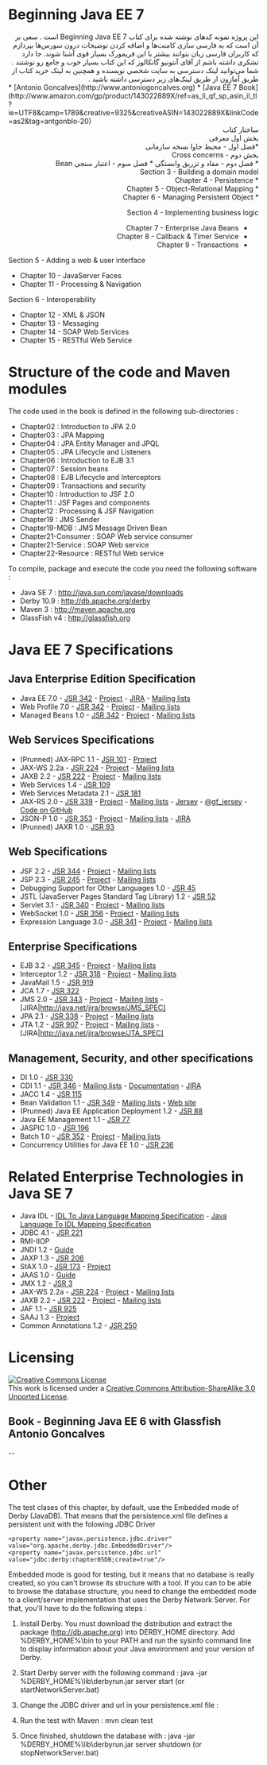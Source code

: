 # Beginning Java EE 7
<div lang="fa" dir="rtl">
این پروژه نمونه کدهای نوشته شده برای کتاب Beginning Java EE 7 است . سعی بر آن است که به فارسی سازی کامنت‌ها و اضافه کردن توضیحات درون سورس‌ها بپردازم که کاربران فارسی زبان بتوانند بیشتر با این فریمورک بسیار قوی آشنا شوند. 
جا دارد تشکری داشته باشم از آقای آنتونیو گانکالوز که این کتاب بسیار خوب و جامع رو نوشتند . 
شما می‌توانید لینک دسترسی به سایت شخصی نویسنده و همچنین به لینک خرید کتاب از طریق آمازون از طریق لینک‌های زیر دسترسی داشته باشید . </div>
* [Antonio Goncalves](http://www.antoniogoncalves.org)
* [Java EE 7 Book](http://www.amazon.com/gp/product/143022889X/ref=as_li_qf_sp_asin_il_tl?ie=UTF8&camp=1789&creative=9325&creativeASIN=143022889X&linkCode=as2&tag=antgonblo-20)

<div lang="fa" dir="rtl">ساختار کتاب  
<br/>
بخش اول معرفی 
<br/>
*فصل اول - محیط جاوا نسخه سازمانی
<br/>
بخش دوم - Cross concerns
<br/>
* فصل دوم  - مفاد و تزریق وابستگی 
* فصل سوم - اعتبار سنجی‌ Bean
<br/>
Section 3 - Building a domain model
<br/>
* Chapter 4 - Persistence
<br/>
* Chapter 5 - Object-Relational Mapping
<br/>
* Chapter 6 - Managing Persistent Object

Section 4 - Implementing business logic

* Chapter 7 - Enterprise Java Beans
* Chapter 8 - Callback & Timer Service
* Chapter 9 - Transactions
</div>
Section 5 - Adding a web & user interface

* Chapter 10 - JavaServer Faces
* Chapter 11 - Processing & Navigation

Section 6 - Interoperability

* Chapter 12 - XML & JSON
* Chapter 13 - Messaging
* Chapter 14 - SOAP Web Services
* Chapter 15 - RESTful Web Service

# Structure of the code and Maven modules

The code used in the book is defined in the following sub-directories :

* Chapter02 : Introduction to JPA 2.0
* Chapter03 : JPA Mapping
* Chapter04 : JPA Entity Manager and JPQL
* Chapter05 : JPA Lifecycle and Listeners
* Chapter06 : Introduction to EJB 3.1
* Chapter07 : Session beans
* Chapter08 : EJB Lifecycle and Interceptors
* Chapter09 : Transactions and security
* Chapter10 : Introduction to JSF 2.0
* Chapter11 : JSF Pages and components
* Chapter12 : Processing & JSF Navigation
* Chapter19 : JMS Sender
* Chapter19-MDB : JMS Message Driven Bean
* Chapter21-Consumer : SOAP Web service consumer
* Chapter21-Service : SOAP Web service
* Chapter22-Resource : RESTful Web service

To compile, package and execute the code you need the following software :

* Java SE 7 : http://java.sun.com/javase/downloads
* Derby 10.9 : http://db.apache.org/derby
* Maven 3 : http://maven.apache.org
* GlassFish v4 : http://glassfish.org

# Java EE 7 Specifications

## Java Enterprise Edition Specification

* Java EE 7.0 - [JSR 342](http://http://jcp.org/en/jsr/detail?id=342) - [Project](http://java.net/projects/javaee-spec) - [JIRA](http://java.net/jira/browse/JAVAEE_SPEC) - [Mailing lists](http://java.net/projects/javaee-spec/lists)
* Web Profile 7.0 - [JSR 342](http://http://jcp.org/en/jsr/detail?id=342) - [Project](http://java.net/projects/javaee-spec) - [Mailing lists](http://java.net/projects/javaee-spec/lists)
* Managed Beans 1.0 - [JSR 342](http://http://jcp.org/en/jsr/detail?id=342) - [Project](http://java.net/projects/javaee-spec) - [Mailing lists](http://java.net/projects/javaee-spec/lists)

## Web Services Specifications

* (Prunned) JAX-RPC 1.1 - [JSR 101](http://jcp.org/en/jsr/detail?id=101) - [Project](http://java.net/projects/jax-rpc)
* JAX-WS 2.2a - [JSR 224](http://jcp.org/en/jsr/detail?id=224) - [Project](http://java.net/projects/jax-ws) - [Mailing lists](http://java.net/projects/jax-ws/lists)
* JAXB 2.2 - [JSR 222](http://jcp.org/en/jsr/detail?id=222) - [Project](http://jaxb.java.net/) - [Mailing lists](http://java.net/projects/jaxb/lists/)
* Web Services 1.4 - [JSR 109](http://jcp.org/en/jsr/detail?id=109)
* Web Services Metadata 2.1 - [JSR 181](http://jcp.org/en/jsr/detail?id=181)
* JAX-RS 2.0 - [JSR 339](http://jcp.org/en/jsr/detail?id=339) - [Project](http://java.net/projects/jax-rs-spec) - [Mailing lists](http://java.net/projects/jax-rs-spec/lists) - [Jersey](http://jersey.java.net/) - [@gf_jersey](https://twitter.com/gf_jersey) - [Code on GitHub](https://github.com/jersey/jersey)
* JSON-P 1.0 - [JSR 353](http://jcp.org/en/jsr/detail?id=353) - [Project](http://java.net/projects/json-processing-spec) - [Mailing lists](http://java.net/projects/json-processing-spec/lists) - [JIRA](http://java.net/jira/browse/JSON_PROCESSING_SPEC)
* (Prunned) JAXR 1.0 - [JSR 93](http://jcp.org/en/jsr/detail?id=93)

## Web Specifications

* JSF 2.2 - [JSR 344](http://jcp.org/en/jsr/detail?id=344) - [Project](http://javaserverfaces.java.net/) - [Mailing lists](http://java.net/projects/javaserverfaces-spec-public/lists)
* JSP 2.3 - [JSR 245](http://jcp.org/en/jsr/detail?id=245) - [Project](http://java.net/projects/jsp) - [Mailing lists](http://java.net/projects/jsp/lists)
* Debugging Support for Other Languages 1.0 - [JSR 45](http://jcp.org/en/jsr/detail?id=45)
* JSTL (JavaServer Pages Standard Tag Library) 1.2 - [JSR 52](http://jcp.org/en/jsr/detail?id=52)
* Servlet 3.1 - [JSR 340](http://jcp.org/en/jsr/detail?id=340) - [Project](http://java.net/projects/servlet-spec/) - [Mailing lists](http://java.net/projects/servlet-spec/lists)
* WebSocket 1.0 - [JSR 356](http://jcp.org/en/jsr/detail?id=356) - [Project](http://java.net/projects/websocket-spec) - [Mailing lists](http://java.net/projects/websocket-spec/lists)
* Expression Language 3.0 - [JSR 341](http://jcp.org/en/jsr/detail?id=341) - [Project](http://java.net/projects/el-spec) - [Mailing lists](http://java.net/projects/el-spec/lists)

## Enterprise Specifications

* EJB 3.2 - [JSR 345](http://jcp.org/en/jsr/detail?id=345) - [Project](http://java.net/projects/ejb-spec) - [Mailing lists](http://java.net/projects/ejb-spec/lists)
* Interceptor 1.2 - [JSR 318](http://jcp.org/en/jsr/detail?id=318) - [Project](http://java.net/projects/interceptors-spec) - [Mailing lists](http://java.net/projects/interceptors-spec/lists)
* JavaMail 1.5 - [JSR 919](http://jcp.org/en/jsr/detail?id=919)
* JCA 1.7 - [JSR 322](http://jcp.org/en/jsr/detail?id=322)
* JMS 2.0 - [JSR 343](http://jcp.org/en/jsr/detail?id=343) - [Project](http://java.net/projects/jms-spec) - [Mailing lists](http://java.net/projects/jms-spec/lists) - [JIRA|http://java.net/jira/browse/JMS_SPEC]
* JPA 2.1 - [JSR 338](http://jcp.org/en/jsr/detail?id=338) - [Project](http://java.net/projects/jpa-spec) - [Mailing lists](http://java.net/projects/jpa-spec/lists)
* JTA 1.2 - [JSR 907](http://jcp.org/en/jsr/detail?id=907) - [Project](http://java.net/projects/jta-spec/) - [Mailing lists](http://java.net/projects/jta-spec/lists) - [JIRA|http://java.net/jira/browse/JTA_SPEC]

## Management, Security, and other specifications

* DI 1.0 - [JSR 330](http://jcp.org/en/jsr/detail?id=330)
* CDI 1.1 - [JSR 346](http://jcp.org/en/jsr/detail?id=346) - [Mailing lists](http://seamframework.org/Community/MailingLists) - [Documentation](http://docs.jboss.org/cdi/spec/1.1/cdi-spec.html) - [JIRA](https://issues.jboss.org/browse/CDI)
* JACC 1.4 - [JSR 115](http://jcp.org/en/jsr/detail?id=115)
* Bean Validation 1.1 - [JSR 349](http://jcp.org/en/jsr/detail?id=349) - [Mailing lists](https://lists.jboss.org/mailman/listinfo/beanvalidation-dev) - [Web site](http://beanvalidation.org/)
* (Prunned) Java EE Application Deployment 1.2 - [JSR 88](http://jcp.org/en/jsr/detail?id=88)
* Java EE Management 1.1 - [JSR 77](http://jcp.org/en/jsr/detail?id=77)
* JASPIC 1.0 - [JSR 196](http://jcp.org/en/jsr/detail?id=196)
* Batch 1.0 - [JSR 352](http://jcp.org/en/jsr/detail?id=352) - [Project](http://java.net/projects/jbatch) - [Mailing lists](http://java.net/projects/jbatch/lists)
* Concurrency Utilities for Java EE 1.0 - [JSR 236](http://jcp.org/en/jsr/detail?id=236)

# Related Enterprise Technologies in Java SE 7

* Java IDL - [IDL To Java Language Mapping Specification](http://www.omg.org/cgi-bin/doc?ptc/2000-01-08) - [Java Language To IDL Mapping Specification](http://www.omg.org/cgi-bin/doc?ptc/2000-01-06)
* JDBC 4.1 - [JSR 221](http://jcp.org/en/jsr/detail?id=221)
* RMI-IIOP
* JNDI 1.2 - [Guide](http://docs.oracle.com/javase/7/docs/technotes/guides/jndi/index.html)
* JAXP 1.3 - [JSR 206](http://jcp.org/en/jsr/detail?id=206)
* StAX 1.0 - [JSR 173](http://jcp.org/en/jsr/detail?id=173) - [Project](http://java.net/projects/sjsxp)
* JAAS 1.0 - [Guide](http://docs.oracle.com/javase/7/docs/technotes/guides/security/jaas/JAASRefGuide.html)
* JMX 1.2 - [JSR 3](http://jcp.org/en/jsr/detail?id=3)
* JAX-WS 2.2a - [JSR 224](http://jcp.org/en/jsr/detail?id=224) - [Project](http://java.net/projects/jax-ws) - [Mailing lists](http://java.net/projects/jax-ws/lists)
* JAXB 2.2 - [JSR 222](http://jcp.org/en/jsr/detail?id=222) - [Project](http://jaxb.java.net/) - [Mailing lists](http://java.net/projects/jaxb/lists/)
* JAF 1.1 - [JSR 925](http://jcp.org/en/jsr/detail?id=925)
* SAAJ 1.3 - [Project](http://java.net/projects/saaj/)
* Common Annotations 1.2 - [JSR 250](http://jcp.org/en/jsr/detail?id=250)

# Licensing

<a rel="license" href="http://creativecommons.org/licenses/by-sa/3.0/"><img alt="Creative Commons License" style="border-width:0" src="http://i.creativecommons.org/l/by-sa/3.0/88x31.png" /></a><br />This work is licensed under a <a rel="license" href="http://creativecommons.org/licenses/by-sa/3.0/">Creative Commons Attribution-ShareAlike 3.0 Unported License</a>.

Book - Beginning Java EE 6 with Glassfish
Antonio Goncalves
--
--

# Other

The test clases of this chapter, by default, use the Embedded mode of Derby (JavaDB). That means that the persistence.xml file defines a persistent unit with the folowing JDBC Driver

    <property name="javax.persistence.jdbc.driver" value="org.apache.derby.jdbc.EmbeddedDriver"/>
    <property name="javax.persistence.jdbc.url" value="jdbc:derby:chapter05DB;create=true"/>

Embedded mode is good for testing, but it means that no database is really created, so you can't browse its structure with a tool. If you can to be able to browse the database structure, you need to change the embedded mode to a client/server implementation that uses the Derby Network Server. For that, you'll have to do the following steps :

1. Install Derby. You must download the distribution and extract the package (http://db.apache.org) into DERBY_HOME directory. Add %DERBY_HOME%\bin to your PATH and run the sysinfo command line to display information about your Java environment and your version of Derby.
2. Start Derby server with the following command : java -jar %DERBY_HOME%\lib\derbyrun.jar server start (or startNetworkServer.bat)
3. Change the JDBC driver and url in your persistence.xml file :

    <property name="javax.persistence.jdbc.driver" value="org.apache.derby.jdbc.ClientDriver"/>
    <property name="javax.persistence.jdbc.url" value="jdbc:derby://localhost:1527/chapter05DB;create=true"/>

4. Run the test with Maven : mvn clean test
5. Once finished, shutdown the database with : java -jar %DERBY_HOME%\lib\derbyrun.jar server shutdown (or stopNetworkServer.bat)
